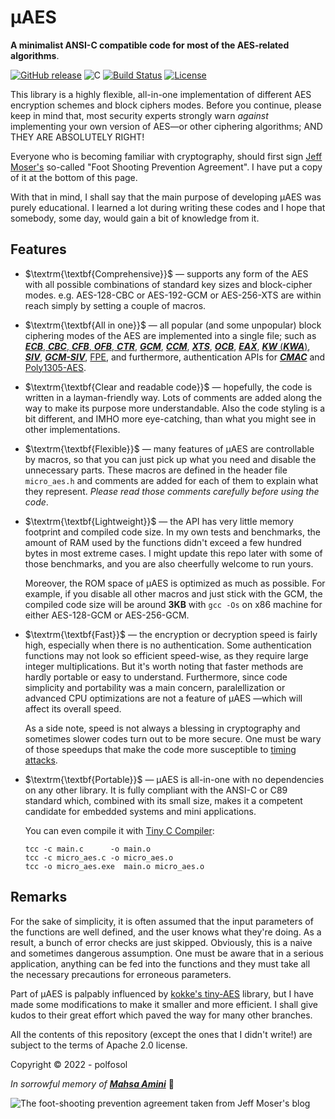 # µAES

**A minimalist ANSI-C compatible code for most of the AES-related algorithms**.

[![GitHub release](https://img.shields.io/static/v1?message=%C2%B5AES&logo=github&labelColor=gray&color=blue&logoColor=white&label=%20)](https://github.com/polfosol/micro-AES) ![C](https://img.shields.io/badge/langauge-C-blue.svg) [![Build Status](https://img.shields.io/badge/1.0-beta2-blue)](https://github.com/polfosol/micro-AES/releases) [![License](https://img.shields.io/badge/License-Apache_2.0-blue.svg)](https://opensource.org/licenses/Apache-2.0)

This library is a highly flexible, all-in-one implementation of different AES encryption schemes and block ciphers modes. Before you continue, please keep in mind that, most security experts strongly warn *against* implementing your own version of AES—or other ciphering algorithms; AND THEY ARE ABSOLUTELY RIGHT!

Everyone who is becoming familiar with cryptography, should first sign [Jeff Moser's](https://www.moserware.com/2009/09/stick-figure-guide-to-advanced.html) so-called "Foot Shooting Prevention Agreement". I have put a copy of it at the bottom of this page.

With that in mind, I shall say that the main purpose of developing µAES was purely educational. I learned a lot during writing these codes and I hope that somebody, some day, would gain a bit of knowledge from it.

## Features

* $\textrm{\textbf{Comprehensive}}$ — supports any form of the AES with all possible combinations of standard key sizes and block-cipher modes. e.g. AES-128-CBC or AES-192-GCM or AES-256-XTS are within reach simply by setting a couple of macros.

* $\textrm{\textbf{All in one}}$ — all popular (and some unpopular) block ciphering modes of the AES are implemented into a single file; such as [**_ECB_**, **_CBC_**, **_CFB_**, **_OFB_**, **_CTR_**](https://csrc.nist.gov/publications/detail/sp/800-38a/final), [**_GCM_**](https://csrc.nist.gov/publications/detail/sp/800-38d/final), [**_CCM_**](https://csrc.nist.gov/publications/detail/sp/800-38c/final), [**_XTS_**](https://csrc.nist.gov/publications/detail/sp/800-38e/final), [**_OCB_**](https://www.rfc-editor.org/rfc/rfc7253.html), [**_EAX_**](https://en.wikipedia.org/wiki/EAX_mode), [**_KW_** (**_KWA_**)](https://csrc.nist.gov/publications/detail/sp/800-38f/final), [**_SIV_**](https://www.rfc-editor.org/rfc/rfc5297.html), [**_GCM-SIV_**](https://www.rfc-editor.org/rfc/rfc8452.html), [FPE](), and furthermore, authentication APIs for [**_CMAC_**](https://csrc.nist.gov/publications/detail/sp/800-38b/final) and [Poly1305-AES]().

* $\textrm{\textbf{Clear and readable code}}$ — hopefully, the code is written in a layman-friendly way. Lots of comments are added along the way to make its purpose more understandable. Also the code styling is a bit different, and IMHO more eye-catching, than what you might see in other implementations.

* $\textrm{\textbf{Flexible}}$ — many features of µAES are controllable by macros, so that you can just pick up what you need and disable the unnecessary parts. These macros are defined in the header file `micro_aes.h` and comments are added for each of them to explain what they represent. *Please read those comments carefully before using the code*.

* $\textrm{\textbf{Lightweight}}$ — the API has very little memory footprint and compiled code size. In my own tests and benchmarks, the amount of RAM used by the functions didn't exceed a few hundred bytes in most extreme cases. I might update this repo later with some of those benchmarks, and you are also cheerfully welcome to run yours.

  Moreover, the ROM space of µAES is optimized as much as possible. For example, if you disable all other macros and just stick with the GCM, the compiled code size will be around **3KB** with `gcc -Os` on x86 machine for either AES-128-GCM or AES-256-GCM.

* $\textrm{\textbf{Fast}}$ — the encryption or decryption speed is fairly high, especially when there is no authentication. Some authentication functions may not look so efficient speed-wise, as they require large integer multiplications. But it's worth noting that faster methods are hardly portable or easy to understand. Furthermore, since code simplicity and portability was a main concern, paralellization or advanced CPU optimizations are not a feature of µAES —which will affect its overall speed.

  As a side note, speed is not always a blessing in cryptography and sometimes slower codes turn out to be more secure. One must be wary of those speedups that make the code more susceptible to [timing attacks](https://en.wikipedia.org/wiki/Timing_attack).

* $\textrm{\textbf{Portable}}$ — µAES is all-in-one with no dependencies on any other library. It is fully compliant with the ANSI-C or C89 standard which, combined with its small size, makes it a competent candidate for embedded systems and mini applications.

  You can even compile it with [Tiny C Compiler](https://bellard.org/tcc/):

  ```
  tcc -c main.c      -o main.o
  tcc -c micro_aes.c -o micro_aes.o
  tcc -o micro_aes.exe  main.o micro_aes.o
  ```

## Remarks

For the sake of simplicity, it is often assumed that the input parameters of the functions are well defined, and the user knows what they're doing. As a result, a bunch of error checks are just skipped. Obviously, this is a naive and sometimes dangerous assumption. One must be aware that in a serious application, anything can be fed into the functions and they must take all the necessary precautions for erroneous parameters.

Part of µAES is palpably influenced by [kokke's tiny-AES](https://github.com/kokke/tiny-AES-c) library, but I have made some modifications to make it smaller and more efficient. I shall give kudos to their great effort which paved the way for many other branches.

All the contents of this repository (except the ones that I didn't write!) are subject to the terms of Apache 2.0 license.

Copyright © 2022 - polfosol

$In$ $sorrowful$ $memory$ $of$ [**_Mahsa  Amini_**](https://en.wikipedia.org/wiki/Death_of_Mahsa_Amini) :black_heart:

![The foot-shooting prevention agreement taken from Jeff Moser's blog](https://i.stack.imgur.com/SoY7x.png)
